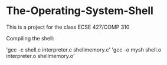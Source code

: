 # The-Operating-System-Shell
This is a project for the class ECSE 427/COMP 310


Compiling the shell:

'gcc -c shell.c interpreter.c shellmemory.c'
'gcc -o mysh shell.o interpreter.o shellmemory.o'


